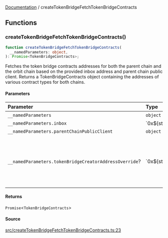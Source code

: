 [Documentation](README.md) / createTokenBridgeFetchTokenBridgeContracts

## Functions

### createTokenBridgeFetchTokenBridgeContracts()

```ts
function createTokenBridgeFetchTokenBridgeContracts(
  __namedParameters: object,
): Promise<TokenBridgeContracts>;
```

Fetches the token bridge contracts addresses for both the parent chain and
the orbit chain based on the provided inbox address and parent chain public
client. Returns a TokenBridgeContracts object containing the
addresses of various contract types for both chains.

#### Parameters

| Parameter                                              | Type              | Description                                                                                                                                |
| :----------------------------------------------------- | :---------------- | :----------------------------------------------------------------------------------------------------------------------------------------- |
| `__namedParameters`                                    | `object`          | -                                                                                                                                          |
| `__namedParameters.inbox`                              | \`0x$\{string\}\` | -                                                                                                                                          |
| `__namedParameters.parentChainPublicClient`            | `object`          | -                                                                                                                                          |
| `__namedParameters.tokenBridgeCreatorAddressOverride`? | \`0x$\{string\}\` | Specifies a custom address for the TokenBridgeCreator. By default, the address will be automatically detected based on the provided chain. |

#### Returns

`Promise`\<`TokenBridgeContracts`\>

#### Source

[src/createTokenBridgeFetchTokenBridgeContracts.ts:23](https://github.com/anegg0/arbitrum-orbit-sdk/blob/763a3f41e7ea001cbb6fe81ac11cc794b4a0f94d/src/createTokenBridgeFetchTokenBridgeContracts.ts#L23)
